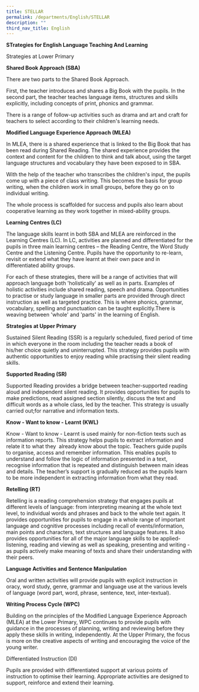 ```yaml
---
title: STELLAR
permalink: /departments/English/STELLAR
description: ""
third_nav_title: English
---
```

**STrategies for English Language Teaching And Learning** 

Strategies at Lower Primary

**Shared Book Approach (SBA)**

There are two parts to the Shared Book Approach.

First, the teacher introduces and shares a Big Book with the pupils. In the second part, the teacher teaches language items, structures and skills explicitly, including concepts of print, phonics and grammar.

There is a range of follow-up activities such as drama and art and craft for teachers to select according to their children's learning needs.

	
**Modified Language Experience Approach (MLEA)**
	
In MLEA, there is a shared experience that is linked to the Big Book that has been read during Shared Reading. The shared experience provides the context and content for the children to think and talk about, using the target language structures and vocabulary they have been exposed to in SBA.

	
With the help of the teacher who transcribes the children's input, the pupils come up with a piece of class writing. This becomes the basis for group writing, when the children work in small groups, before they go on to individual writing.
	
	
The whole process is scaffolded for success and pupils also learn about cooperative learning as they work together in mixed-ability groups.
	

	
**Learning Centres (LC)**

The language skills learnt in both SBA and MLEA are reinforced in the Learning Centres (LC). In LC, activities are planned and differentiated for the pupils in three main learning centres – the Reading Centre, the Word Study Centre and the Listening Centre. Pupils have the opportunity to re-learn, revisit or extend what they have learnt at their own pace and in differentiated ability groups.
	

For each of these strategies, there will be a range of activities that will approach language both 'holistically' as well as in parts. Examples of holistic activities include shared reading, speech and drama. Opportunities to practise or study language in smaller parts are provided through direct instruction as well as targeted practice. This is where phonics, grammar, vocabulary, spelling and punctuation can be taught explicitly.There is weaving between 'whole' and 'parts' in the learning of English.

	
**Strategies at Upper Primary**

	
Sustained Silent Reading (SSR) is a regularly scheduled, fixed period of time in which everyone in the room including the teacher reads a book of his/her&nbsp;choice quietly and uninterrupted. This strategy provides pupils with authentic opportunities to enjoy reading while practising their silent reading skills.
	
**Supported Reading (SR)**
	

Supported Reading provides a bridge between teacher-supported reading aloud and independent silent reading. It provides opportunities for pupils to make predictions, read assigned section silently, discuss the text and difficult words as a whole class, led by the teacher. This strategy is usually carried out;for narrative and information texts.
	
**Know - Want to know - Learnt (KWL)**
	
	
Know - Want to know - Learnt is used mainly for non-fiction texts such as information reports. This strategy helps pupils to extract information and relate it to what they&nbsp; already know about the topic. Teachers guide pupils to organise, access and remember information. This enables&nbsp;pupils&nbsp;to understand and follow the logic of information presented in a text, recognise information that is repeated and distinguish between main ideas and details. The teacher’s support is gradually&nbsp;reduced as the pupils learn to be more independent in extracting information from what they read.
	
**Retelling (RT)**
	
Retelling is a reading comprehension strategy that engages pupils at different levels of language: from interpreting meaning at the whole text level, to individual words and phrases and back to the whole text again. It provides opportunities for pupils to engage in a whole range of important language and cognitive processes including recall of events/information, main points and characters, text structures and language features. It also provides opportunities for all of the major language skills to be applied- listening, reading and viewing as well as speaking, presenting and writing - as pupils actively make meaning of texts and share their understanding with their peers.
	
	
**Language Activities and Sentence Manipulation**
	
	
Oral and written activities will provide pupils with explicit instruction in oracy, word study, genre, grammar and language use at the various levels of language (word part, word, phrase, sentence, text, inter-textual).

**Writing Process Cycle (WPC)**

	
Building on the principles of the Modified Language Experience Approach (MLEA) at the Lower Primary, WPC continues to provide pupils with guidance in the processes of planning, writing and reviewing before they apply these skills in writing, independently. At the Upper Primary, the focus is more on the creative aspects of writing and encouraging the voice of the young writer. 

Differentiated Instruction (DI)

Pupils are provided with differentiated support at various points of instruction to optimise their learning. Appropriate activities are designed to support, reinforce and extend their learning.